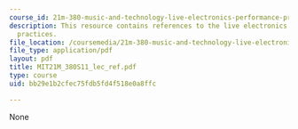 ```yaml
---
course_id: 21m-380-music-and-technology-live-electronics-performance-practices-spring-2011
description: This resource contains references to the live electronics performance
  practices.
file_location: /coursemedia/21m-380-music-and-technology-live-electronics-performance-practices-spring-2011/bb29e1b2cfec75fdb5fd4f518e0a8ffc_MIT21M_380S11_lec_ref.pdf
file_type: application/pdf
layout: pdf
title: MIT21M_380S11_lec_ref.pdf
type: course
uid: bb29e1b2cfec75fdb5fd4f518e0a8ffc

---
```

None